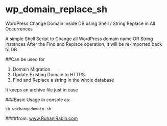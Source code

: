 # wp_domain_replace_sh
WordPress Change Domain inside DB using Shell / String Replace in All Occurrences

A simple Shell Script to Change all WordPress domain name OR String instances
After the Find and Replace operation, it will be re-imported back to DB

##Can be used for
1. Domain Migration
2. Update Existing Domain to HTTPS
3. Find and Replace a string in the whole database
      
It keeps an archive file just in case


###Basic Usage in console as: 
```
sh wpchangedomain.sh
```

####from: www.RuhaniRabin.com
